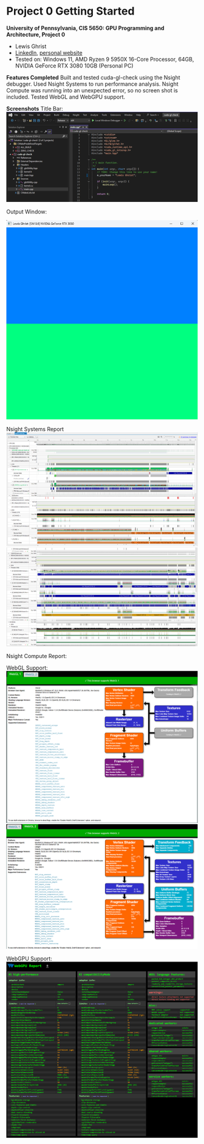 Project 0 Getting Started
====================

**University of Pennsylvania, CIS 5650: GPU Programming and Architecture, Project 0**

* Lewis Ghrist
* [LinkedIn](https://www.linkedin.com/in/lewis-ghrist-4b1b3728b/), [personal website](https://siwel-cg.github.io/siwel.cg_websiteV1/index.html#home)
* Tested on: Windows 11, AMD Ryzen 9 5950X 16-Core Processor, 64GB, NVIDIA GeForce RTX 3080 10GB (Personal PC)

**Features Completed**
Built and tested cuda-gl-check using the Nsight debugger. Used Nsight Systems to run performance analysis. Nsight Compute was running into an unexpected error, so no screen shot is included. Tested WebGL and WebGPU support. 

**Screenshots**
Title Bar:
![Title Bar](cuda-gl-check/images/LG_TitleBar_V1.png)

Output Window:

![Window](cuda-gl-check/images/LG_Window_V1.png)

Nsight Systems Report
![NSR1](cuda-gl-check/images/LG_NsightSystemsReport1_V1.png)
![NSR2](cuda-gl-check/images/LG_NsightSystemsReport2_V1.png)

Nsight Compute Report:

WebGL Support:
![WebGLS1](cuda-gl-check/images/WebGLSupport1_V1.png)
![WebGLS2](cuda-gl-check/images/WebGLSupport2_V1.png)

WebGPU Support:
![WebGPUS](cuda-gl-check/images/WebGPUSupport_V1.png)